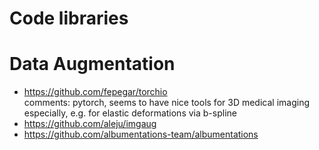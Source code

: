 # Code libraries

# Data Augmentation
 - https://github.com/fepegar/torchio  
 comments: pytorch, seems to have nice tools for 3D medical imaging especially, e.g. for elastic deformations via b-spline
 - https://github.com/aleju/imgaug
 - https://github.com/albumentations-team/albumentations